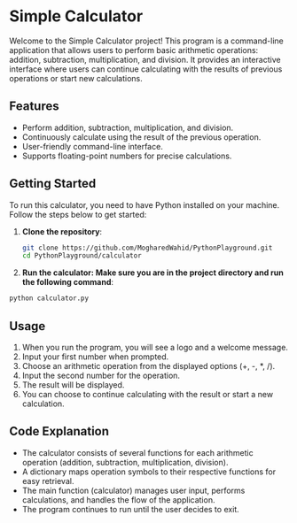 # Simple Calculator

Welcome to the Simple Calculator project! This program is a command-line application that allows users to perform basic arithmetic operations: addition, subtraction, multiplication, and division. It provides an interactive interface where users can continue calculating with the results of previous operations or start new calculations.

## Features

- Perform addition, subtraction, multiplication, and division.
- Continuously calculate using the result of the previous operation.
- User-friendly command-line interface.
- Supports floating-point numbers for precise calculations.

## Getting Started

To run this calculator, you need to have Python installed on your machine. Follow the steps below to get started:

1. **Clone the repository**:
   ```bash
   git clone https://github.com/MogharedWahid/PythonPlayground.git
   cd PythonPlayground/calculator
   
2. **Run the calculator: Make sure you are in the project directory and run the following command**:
  ```bash
  python calculator.py
  ```

## Usage
1. When you run the program, you will see a logo and a welcome message.
2. Input your first number when prompted.
3. Choose an arithmetic operation from the displayed options (+, -, *, /).
4. Input the second number for the operation.
5. The result will be displayed.
6. You can choose to continue calculating with the result or start a new calculation.

## Code Explanation
  * The calculator consists of several functions for each arithmetic operation (addition, subtraction, multiplication, division).
  * A dictionary maps operation symbols to their respective functions for easy retrieval.
  * The main function (calculator) manages user input, performs calculations, and handles the flow of the application.
  * The program continues to run until the user decides to exit.
    
